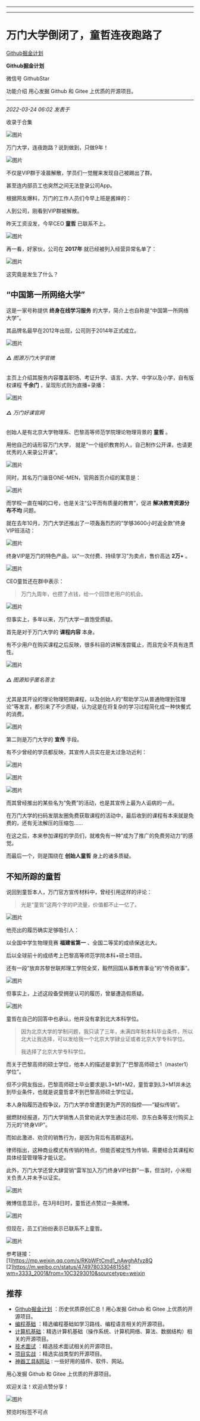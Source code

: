 ----------------------------------------
----------------------------------------
#  万门大学倒闭了，童哲连夜跑路了

[ Github掘金计划 ](javascript:void\(0\);)

**Github掘金计划** ![]()

微信号 GithubStar

功能介绍 用心发掘 Github 和 Gitee 上优质的开源项目。

____

_2022-03-24 06:02_ _发表于_

收录于合集

![图片](https://mmbiz.qpic.cn/mmbiz_png/BcyAypujBVYcicce5Hia5nEYTq7ibnzg1gicIRiblgLScVyaKEpeHj7wO8TPJI5nWOP5XibRTHH4aYslf9pJck3Diaiaew/640?wx_fmt=png&wxfrom=5&wx_lazy=1&wx_co=1)

万门大学，连夜跑路？说到做到，只做9年！

![图片](https://mmbiz.qpic.cn/mmbiz_jpg/BcyAypujBVYcicce5Hia5nEYTq7ibnzg1gicmbbnlnsDuXB1Mk5OSSysWBULUHjtvCaEAxXKJz2CSk66xgtfo4hlnA/640?wx_fmt=jpeg)  

不仅是VIP群于凌晨解散，学员们一觉醒来发现自己被踢出了群。

甚至连内部员工也突然之间无法登录公司App。

根据网友爆料，万门的工作人员们今早上班是酱婶的：

人到公司，刚看到VIP群被解散。

昨天工资没发，今早CEO **童哲** 已联系不上。

![图片](https://mmbiz.qpic.cn/mmbiz_jpg/YicUhk5aAGtA1ZZFNCXXtJsrnEbrp7rTlgVpEyxaQgbn3Rxf5BRq1eDcsbkWA1gNZnHNcefkfl6BUHKXibdayKVQ/640?wx_fmt=jpeg)

再一看，好家伙，公司在 **2017年** 就已经被列入经营异常名单了：

![图片](https://mmbiz.qpic.cn/mmbiz_jpg/YicUhk5aAGtA1ZZFNCXXtJsrnEbrp7rTlG9ia9GOSKwuItCcmMia7VV8wnhUhKmbick0NuBwkDicFPBMC55dq3wd9FA/640?wx_fmt=jpeg)

这究竟是发生了什么？

## “中国第一所网络大学”

这是一家号称提供 **终身在线学习服务** 的大学，简介上也自称是“中国第一所网络大学”。

其品牌名最早在2012年出现，公司则于2014年正式成立。

![图片](https://mmbiz.qpic.cn/mmbiz_png/YicUhk5aAGtA1ZZFNCXXtJsrnEbrp7rTlDfjQaOegw0CkWVz0wGzIicnuEVgvEkKCibkhZ3M1j0jcj6Yb7ib5Pj4Og/640?wx_fmt=png)

######  **△** 图源万门大学官微

主页上介绍其服务内容覆盖职场、考证升学、语言、大学、中学以及小学，自有版权课程 **千余门** ，呈现形式则为直播+录播：

![图片](https://mmbiz.qpic.cn/mmbiz_png/YicUhk5aAGtA1ZZFNCXXtJsrnEbrp7rTlZiaKRU0Ra9VuhOrufIOnP2MiccvdHmnqR66yk5Oiaqc8PETV2oiaKyd0iag/640?wx_fmt=png)

######  **△** 万门好课官网

创始人是有北京大学物理系、巴黎高等师范学院理论物理背景的 **童哲** 。

用他自己的话形容万门大学， 就是“一个组织教育的人，自己制作公开课，也请更优秀的人来录公开课”。

![图片](https://mmbiz.qpic.cn/mmbiz_png/YicUhk5aAGtA1ZZFNCXXtJsrnEbrp7rTlqT6nlo3ePJicVFvcTJe0wp6wdZvKkIvmYugd2IyVLOrDFsichRZUgg0Q/640?wx_fmt=png)

同时，其名万门谐音ONE-MEN，官网首页介绍的寓意是：

![图片](https://mmbiz.qpic.cn/mmbiz_png/YicUhk5aAGtA1ZZFNCXXtJsrnEbrp7rTl0BJLEicBpMffGOvArcBJTiaFy0sd6cZWSfkiaKBEezmgicLsia9ysW6ydFQ/640?wx_fmt=png)

而学校一直在喊的口号，也是关注“公平而有质量的教育”，促进 **解决教育资源分布不均** 问题。

就在去年10月，万门大学还推出了一项轰轰烈烈的“学够3600小时返全款”终身VIP班活动：

![图片](https://mmbiz.qpic.cn/mmbiz_png/YicUhk5aAGtA1ZZFNCXXtJsrnEbrp7rTl7UO0kAaFzJHVbgqWo2C6DnicxUBwKwz83h5OCqqXQhkyXjnfS5ibtoYw/640?wx_fmt=png)

终身VIP是万门的特色产品，以“一次付费、持续学习”为卖点，售价高达 **2万+** 。

![图片](https://mmbiz.qpic.cn/mmbiz_png/YicUhk5aAGtA1ZZFNCXXtJsrnEbrp7rTlpwRewdXag3nUjYRaqPbkUaWwzojOapGFvEATFaJWLfYPPrLicvVKRRg/640?wx_fmt=png)

CEO童哲还在群中表示：

> 万门九周年，也攒了点钱，给一个回馈老用户的机会。

![图片](https://mmbiz.qpic.cn/mmbiz_png/YicUhk5aAGtA1ZZFNCXXtJsrnEbrp7rTlkwHjV4y61MWp98OG7Nib8BWp0Vxmblia59gNMtlNKCGGQ5mkYWU3TXmg/640?wx_fmt=png)

但事实上，多年以来，万门大学一直饱受质疑。

首先是对于万门大学的 **课程内容** 本身。

有不少用户在购买课程之后反映，很多科目的讲解浅尝辄止，而且完全不具有连贯性。

![图片](https://mmbiz.qpic.cn/mmbiz_png/YicUhk5aAGtA1ZZFNCXXtJsrnEbrp7rTl8Gu9P95P7pYc2pqJPCickUXX8YYRWYX5pOPHSpy0y4CDSNsaQu739ibg/640?wx_fmt=png)

######  **△** 图源知乎匿名答主

尤其是其开设的理论物理短期课程，以及创始人的“帮助学习从普通物理到弦理论”等发言，都引来了不少质疑，认为这是在将复杂的学习过程简化成一种快餐式的消费。

![图片](https://mmbiz.qpic.cn/mmbiz_png/YicUhk5aAGtA1ZZFNCXXtJsrnEbrp7rTloULDAEVxVASUKQUmRm3SWOBf4ibGW5yj8WibvPC1dPiczre5vicVq1eMMw/640?wx_fmt=png)

第二则是万门大学的 **宣传** 手段。

有不少曾经的学员都反映，其宣传人员实在是太过急功近利：

![图片](https://mmbiz.qpic.cn/mmbiz_png/YicUhk5aAGtA1ZZFNCXXtJsrnEbrp7rTlE1MkYCoYk8sEQDgJgSSwSxSFVxGj74eF0jSf0ejlcnxZicvmT9PJE6g/640?wx_fmt=png)

![图片](https://mmbiz.qpic.cn/mmbiz_png/YicUhk5aAGtA1ZZFNCXXtJsrnEbrp7rTlZmr3y6vqJ4nHP5dhMO7GnvDULXnGsbNU3Onic73E3I0AP302M3ngYnQ/640?wx_fmt=png)

![图片](https://mmbiz.qpic.cn/mmbiz_png/YicUhk5aAGtA1ZZFNCXXtJsrnEbrp7rTlicLeUt61xmH7CmKLOPTshMdZhPbBGia1zkBqMHooygnUKxCWq8IvCcuA/640?wx_fmt=png)

而其曾经推出的某些名为“免费”的活动，也是其宣传上最为人诟病的一点。

在万门大学的扫码发朋友圈免费获取课程的活动中，最后收到的课程有本来就是免费的，还有无法解压的压缩包……

在这之后，本来参加课程的学员们，就难免有一种“成为了推广的免费劳动力”的感觉。

而最后一个，则是围绕在 **创始人童哲** 身上的诸多质疑。

## 不知所踪的童哲

说回到童哲本人，万门官方宣传材料中，曾经引用这样的评论：

> 光是“童哲”这两个字的IP流量，价值都不止一亿了。

![图片](https://mmbiz.qpic.cn/mmbiz_png/YicUhk5aAGtA1ZZFNCXXtJsrnEbrp7rTlXkKuTa75kZ3xDJdRNmticyqbPia3d02ricJPeFPg3gsicawwtDy5T0KU0g/640?wx_fmt=png)

他亮出的履历确实足够吸引人：

以全国中学生物理竞赛 **福建省第一** 、全国二等奖的成绩保送北大。

后以全球前十的成绩考上巴黎高等师范学院本科+硕士项目。

还有一段“放弃苏黎世联邦理工学院全奖，毅然回国从事教育事业”的“传奇故事”。

![图片](https://mmbiz.qpic.cn/mmbiz_png/YicUhk5aAGtA1ZZFNCXXtJsrnEbrp7rTlk2bicK0ee5sShTjE1IoFnMwicw4uFeIic5MIp1lLI2hQvXLrLUsqZ70aA/640?wx_fmt=png)

但事实上，上述这段备受拥趸认可的履历，曾屡遭造假质疑。

![图片](https://mmbiz.qpic.cn/mmbiz_png/YicUhk5aAGtA1ZZFNCXXtJsrnEbrp7rTlc1RhUeI9KepJlkINHFMgL6OKssuVdGppoxYylIh7d9Moyas2EHyEsw/640?wx_fmt=png)

童哲在自己的回答中也承认，他并没有拿到北大本科学位。

> 因为北京大学的学制问题，我只读了三年，未满四年制本科毕业条件，所以北大让我选择，可以发给我一个北京大学肄业证或者北京大学专科学位。
>
> 我选择了北京大学专科学位。

而关于巴黎高师的硕士学位，他本人的描述是拿到了“巴黎高师硕士1（master1）学位”。

但不少网友指出，巴黎高师硕士毕业要求是L3+M1+M2，童哲拿到L3+M1并未达到毕业条件，也就是说童哲拿不到巴黎高师硕士学位证。

本人身陷履历造假争议，万门大学亦曾遭到更为严厉的指控——“疑似传销”。

据燃财经报道，万门大学销售人员曾劝说大学生通过花呗、京东白条等支付购买上万元的“终身VIP”。

而如此激进、劝贷的销售行为，是因为背后有高额返利。

律师指出，这种商业模式有传销的特点，但能否被定性为传销，需要结合其课程和具体经营管理等才能认定。

此外，万门大学还曾大肆营销“雷军加入万门终身VIP社群”一事，但当时，小米相关负责人并未予以证实。

![图片](https://mmbiz.qpic.cn/mmbiz_jpg/YicUhk5aAGtA1ZZFNCXXtJsrnEbrp7rTlzXfuwxQIvT4yEcXpXRvYD2QB4LvEfkdRO1tpI64atV7s8j1ib2hjeeQ/640?wx_fmt=jpeg)

微博信息显示，在3月8日时，童哲还点赞过一条微博。

![图片](https://mmbiz.qpic.cn/mmbiz_png/YicUhk5aAGtA1ZZFNCXXtJsrnEbrp7rTldvYSY2d1mnPujCoiaFXBcGdY7DjkWjiaCnQ7nYt2j8EF13EhfG2UKDCw/640?wx_fmt=png)

但现在，员工们纷纷表示已联系不上童哲。

![图片](https://mmbiz.qpic.cn/mmbiz_png/YicUhk5aAGtA1ZZFNCXXtJsrnEbrp7rTl0eeJONpwUkxRMhyFKb1c1niavY5CIicQuuXPmUzLeRgf6Oh85AUUTZJA/640?wx_fmt=png)

参考链接：  
[1]https://mp.weixin.qq.com/s/RKbWFtCmd1_nAwghAfvz8Q  
[2]https://m.weibo.cn/status/4749780330481558?wm=3333_2001&from=10C3293010&sourcetype=weixin

## 推荐

  * [Github掘金计划](https://mp.weixin.qq.com/mp/appmsgalbum?__biz=MzIwNDgzMzI3Mg==&action=getalbum&album_id=1571213952619954180#wechat_redirect) ：历史优质原创汇总！用心发掘 Github 和 Gitee 上优质的开源项目。
  * [编程基础](https://mp.weixin.qq.com/mp/appmsgalbum?action=getalbum&album_id=1632585323454971905&__biz=MzIwNDgzMzI3Mg==#wechat_redirect) ：精选编程基础如学习路线、编程语言相关的开源项目。
  * [计算机基础](https://mp.weixin.qq.com/mp/appmsgalbum?action=getalbum&album_id=1635325633234780161&__biz=MzIwNDgzMzI3Mg==#wechat_redirect)：精选计算机基础（操作系统、计算机网络、算法、数据结构）相关的开源项目。
  * [技术面试](https://mp.weixin.qq.com/mp/appmsgalbum?action=getalbum&album_id=1632589980491366403&__biz=MzIwNDgzMzI3Mg==#wechat_redirect) ：精选技术面试相关的开源项目。
  * [项目实战](https://mp.weixin.qq.com/mp/appmsgalbum?action=getalbum&album_id=1632590550748938241&__biz=MzIwNDgzMzI3Mg==#wechat_redirect) ：精选实战类型的开源项目。
  * [神器工具&网站](https://mp.weixin.qq.com/mp/appmsgalbum?__biz=MzIwNDgzMzI3Mg==&action=getalbum&album_id=1692140336665378820#wechat_redirect) : 一些好用的插件、软件、网站。

  

用心发掘 Github 和 Gitee 上优质的开源项目。

欢迎关注！欢迎点赞分享！

![图片](https://mmbiz.qpic.cn/mmbiz_jpg/BcyAypujBVZqeicvzhcGl7FLyAw3Xsu2POdZOiaPnQXryMp8gyzkcKF4NGgOydQcCWhicNREhf8fQ1euq2lTzhrtA/640?wx_fmt=jpeg)

预览时标签不可点

